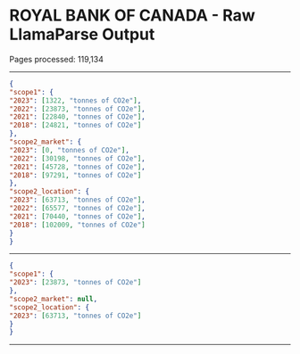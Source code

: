 # ROYAL BANK OF CANADA - Raw LlamaParse Output

Pages processed: 119,134

---

```json
{
"scope1": {
"2023": [1322, "tonnes of CO2e"],
"2022": [23873, "tonnes of CO2e"],
"2021": [22840, "tonnes of CO2e"],
"2018": [24821, "tonnes of CO2e"]
},
"scope2_market": {
"2023": [0, "tonnes of CO2e"],
"2022": [30198, "tonnes of CO2e"],
"2021": [45728, "tonnes of CO2e"],
"2018": [97291, "tonnes of CO2e"]
},
"scope2_location": {
"2023": [63713, "tonnes of CO2e"],
"2022": [65577, "tonnes of CO2e"],
"2021": [70440, "tonnes of CO2e"],
"2018": [102009, "tonnes of CO2e"]
}
}
```

---

```json
{
"scope1": {
"2023": [23873, "tonnes of CO2e"]
},
"scope2_market": null,
"scope2_location": {
"2023": [63713, "tonnes of CO2e"]
}
}
```

---

